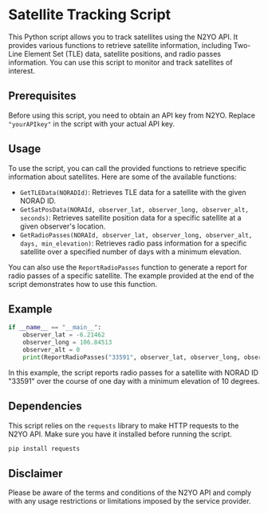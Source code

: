 # Satellite Tracking Script

This Python script allows you to track satellites using the N2YO API. It provides various functions to retrieve satellite information, including Two-Line Element Set (TLE) data, satellite positions, and radio passes information. You can use this script to monitor and track satellites of interest.

## Prerequisites

Before using this script, you need to obtain an API key from N2YO. Replace `"yourAPIkey"` in the script with your actual API key.

## Usage

To use the script, you can call the provided functions to retrieve specific information about satellites. Here are some of the available functions:

- `GetTLEData(NORADId)`: Retrieves TLE data for a satellite with the given NORAD ID.
- `GetSatPosData(NORAId, observer_lat, observer_long, observer_alt, seconds)`: Retrieves satellite position data for a specific satellite at a given observer's location.
- `GetRadioPasses(NORAId, observer_lat, observer_long, observer_alt, days, min_elevation)`: Retrieves radio pass information for a specific satellite over a specified number of days with a minimum elevation.

You can also use the `ReportRadioPasses` function to generate a report for radio passes of a specific satellite. The example provided at the end of the script demonstrates how to use this function.

## Example

```python
if __name__ == "__main__":
    observer_lat = -6.21462	
    observer_long = 106.84513
    observer_alt = 0
    print(ReportRadioPasses("33591", observer_lat, observer_long, observer_alt, 1, 10))
```

In this example, the script reports radio passes for a satellite with NORAD ID "33591" over the course of one day with a minimum elevation of 10 degrees.

## Dependencies

This script relies on the `requests` library to make HTTP requests to the N2YO API. Make sure you have it installed before running the script.

```bash
pip install requests
```

## Disclaimer

Please be aware of the terms and conditions of the N2YO API and comply with any usage restrictions or limitations imposed by the service provider.
